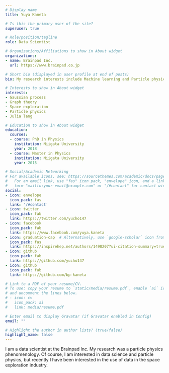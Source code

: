 ```yaml
---
# Display name
title: Yuya Kaneta

# Is this the primary user of the site?
superuser: true

# Role/position/tagline
role: Data Scientist

# Organizations/Affiliations to show in About widget
organizations:
- name: Brainpad Inc.
  url: https://www.brainpad.co.jp

# Short bio (displayed in user profile at end of posts)
bio: My research interests include Machine learning and Particle physics.

# Interests to show in About widget
interests:
- Gaussian process
- Graph theory
- Space exploration
- Particle physics
- Julia lang

# Education to show in About widget
education:
  courses:
  - course: PhD in Physics
    institution: Niigata University
    year: 2018
  - course: Master in Physics
    institution: Niigata University
    year: 2015

# Social/Academic Networking
# For available icons, see: https://sourcethemes.com/academic/docs/page-builder/#icons
#   For an email link, use "fas" icon pack, "envelope" icon, and a link in the
#   form "mailto:your-email@example.com" or "/#contact" for contact widget.
social:
- icon: envelope
  icon_pack: fas
  link: '/#contact'
- icon: twitter
  icon_pack: fab
  link: https://twitter.com/yucho147
- icon: facebook
  icon_pack: fab
  link: https://www.facebook.com/yuya.kaneta
- icon: graduation-cap  # Alternatively, use `google-scholar` icon from `ai` icon pack
  icon_pack: fas
  link: https://inspirehep.net/authors/1498207?ui-citation-summary=true
- icon: github
  icon_pack: fab
  link: https://github.com/yucho147
- icon: github
  icon_pack: fab
  link: https://github.com/bp-kaneta

# Link to a PDF of your resume/CV.
# To use: copy your resume to `static/media/resume.pdf`, enable `ai` icons in `params.toml`, 
# and uncomment the lines below.
# - icon: cv
#   icon_pack: ai
#   link: media/resume.pdf

# Enter email to display Gravatar (if Gravatar enabled in Config)
email: ""

# Highlight the author in author lists? (true/false)
highlight_name: false
---
```


I am a data scientist at the Brainpad Inc. My research was a particle physics phenomenology. Of course, I am interested in data science and particle physics, but recently I have been interested in the use of data in the space exploration industry.
